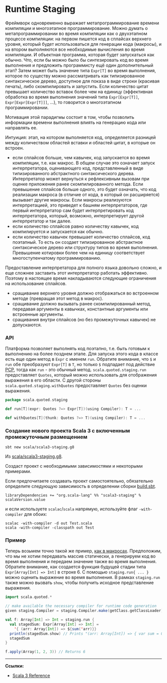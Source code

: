 # Runtime Staging

Фреймворк одновременно выражает метапрограммирование времени компиляции и многоэтапное программирование. 
Можно думать о метапрограммировании во время компиляции как о двухэтапном процессе компиляции: 
на первом пишется код в сплайсах верхнего уровня, который будет использоваться для генерации кода (макросы), 
и на втором выполняются все необходимые вычисления во время компиляции. 
И объектная программа, которая будет запускаться как обычно. 
Что, если бы можно было бы синтезировать код во время выполнения и предложить программисту ещё один дополнительный этап? 
Затем может быть значение типа `Expr[T]` во время выполнения, 
которое по существу можно рассматривать как типизированное синтаксическое дерево, 
доступное для показа в виде строки (красивая печать), либо скомпилировать и запустить. 
Если количество цитат превышает количество вставок более чем на единицу 
(эффективная обработка во время выполнения значений типа `Expr[Expr[T]]`, `Expr[Expr[Expr[T]]]`, ...), 
то говорится о многоэтапном программировании.

Мотивация этой парадигмы состоит в том, 
чтобы позволить информации времени выполнения влиять на генерацию кода или направлять ее.

Интуиция: этап, на котором выполняется код, 
определяется разницей между количеством областей вставки и областей цитат, в которые он встроен.
- если сплайсов больше, чем кавычек, код запускается во время компиляции, т.е. как макрос. 
В общем случае это означает запуск интерпретатора, оценивающего код, 
представленный в виде типизированного абстрактного синтаксического дерева. 
Интерпретатор может вернуться к рефлексивным вызовам при оценке приложения ранее скомпилированного метода. 
Если превышение сплайсов больше одного, это будет означать, 
что код реализации макроса (в отличие от кода, в который он расширяется) вызывает другие макросы. 
Если макросы реализуются интерпретацией, это приведет к башням интерпретаторов, 
где первый интерпретатор сам будет интерпретировать код интерпретатора, 
который, возможно, интерпретирует другой интерпретатор и так далее.
- если количество сплайсов равно количеству кавычек, код компилируется и запускается как обычно.
- если количество кавычек превышает количество сплайсов, код поэтапный. 
То есть он создает типизированное абстрактное синтаксическое дерево или структуру типов во время выполнения. 
Превышение котировки более чем на единицу соответствует многоступенчатому программированию.

Предоставление интерпретатора для полного языка довольно сложно, 
и еще сложнее заставить этот интерпретатор работать эффективно. 
Поэтому в настоящее время накладываются следующие ограничения на использование сплайсов.
- сращивание верхнего уровня должно отображаться во встроенном методе (превращая этот метод в макрос).
- сращивание должно вызывать ранее скомпилированный метод, 
передавая аргументы в кавычках, константные аргументы или встроенные аргументы.
- сращивания внутри сплайсов (но без промежуточных кавычек) не допускаются.


### API

Платформа позволяет выполнять код поэтапно, т.е. быть готовым к выполнению на более позднем этапе. 
Для запуска этого кода в классе есть еще один метод в `Expr` с именем `run`. 
Обратите внимание, что `$` и `run` обе преобразуют `Expr[T]` в `T`, 
но только `$` подпадает под действие [PCP](https://docs.scala-lang.org/scala3/reference/metaprogramming/macros.html#the-phase-consistency-principle), 
тогда как `run` - это обычный метод. 
`scala.quoted.staging.run` предоставляет `Quotes`, который можно использовать для отображения выражения в его области. 
С другой стороны `scala.quoted.staging.withQuotes` предоставляет `Quotes` без оценки выражения.

```scala
package scala.quoted.staging

def run[T](expr: Quotes ?=> Expr[T])(using Compiler): T = ...

def withQuotes[T](thunk: Quotes ?=> T)(using Compiler): T = ...
```

### Создание нового проекта Scala 3 с включенным промежуточным размещением

```
sbt new scala/scala3-staging.g8
```

Из [scala/scala3-staging.g8](https://github.com/scala/scala3-staging.g8).

Создаст проект с необходимыми зависимостями и некоторыми примерами.

Если предпочитаете создавать проект самостоятельно, 
обязательно определите следующую зависимость в определении сборки [build.sbt](https://www.scala-sbt.org/1.x/docs/Basic-Def.html).

```
libraryDependencies += "org.scala-lang" %% "scala3-staging" % scalaVersion.value
```

и если используете `scalac`/`scala` напрямую, используйте флаг `-with-compiler` для обоих:

```
scalac -with-compiler -d out Test.scala
scala -with-compiler -classpath out Test
```

### Пример

Теперь возьмем точно такой же пример, [как в макросах](https://docs.scala-lang.org/scala3/reference/metaprogramming/macros.html). 
Предположим, что мы не хотим передавать массив статически, 
а генерируем код во время выполнения и передаем значение также во время выполнения. 
Обратите внимание, как создается функция будущей стадии типа `Expr[Array[Int] => Int]` в строке 6. 
С помощью `staging.run{ ... }` можно оценить выражение во время выполнения. 
В рамках `staging.run` также можно вызвать `show`, чтобы получить исходное представление выражения.

```scala
import scala.quoted.*

// make available the necessary compiler for runtime code generation
given staging.Compiler = staging.Compiler.make(getClass.getClassLoader)

val f: Array[Int] => Int = staging.run {
  val stagedSum: Expr[Array[Int] => Int] =
    '{ (arr: Array[Int]) => ${sum('arr)}}
  println(stagedSum.show) // Prints "(arr: Array[Int]) => { var sum = 0; ... }"
  stagedSum
}

f.apply(Array(1, 2, 3)) // Returns 6
```


---

**Ссылки:**

- [Scala 3 Reference](https://docs.scala-lang.org/scala3/reference/metaprogramming/staging.html)
